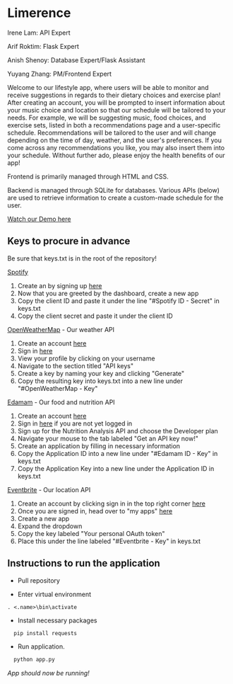 # Limerence
Irene Lam: API Expert

Arif Roktim: Flask Expert

Anish Shenoy: Database Expert/Flask Assistant

Yuyang Zhang: PM/Frontend Expert

Welcome to our lifestyle app, where users will be able to monitor and receive suggestions in regards to their dietary choices and exercise plan! After creating an account, you will be prompted to insert information about your music choice and location so that our schedule will be tailored to your needs. For example, we will be suggesting music, food choices, and exercise sets, listed in both a recommendations page and a user-specific schedule. Recommendations will be tailored to the user and will change depending on the time of day, weather, and the user's preferences. If you come across any recommendations you like, you may also insert them into your schedule. Without further ado, please enjoy the health benefits of our app!

Frontend is primarily managed through HTML and CSS.

Backend is managed through SQLite for databases. Various APIs (below) are used to retrieve information to create a custom-made schedule for the user.

[Watch our Demo here](https://youtu.be/WDz5c8pCyVQ)

## Keys to procure in advance

Be sure that keys.txt is in the root of the repository!

[Spotify](https://www.spotify.com/us/)
1. Create an by signing up [here](https://beta.developer.spotify.com/dashboard/)
2. Now that you are greeted by the dashboard, create a new app
3. Copy the client ID and paste it under the line "#Spotify ID - Secret" in keys.txt
4. Copy the client secret and paste it under the client ID

[OpenWeatherMap](https://openweathermap.org/api) - Our weather API
1. Create an account [here](https://home.openweathermap.org/users/sign_up)
2. Sign in [here](https://home.openweathermap.org/users/sign_in)
3. View your profile by clicking on your username
4. Navigate to the section titled "API keys"
5. Create a key by naming your key and clicking "Generate"
6. Copy the resulting key into keys.txt into a new line under "#OpenWeatherMap - Key"

[Edamam](https://www.edamam.com/) - Our food and nutrition API
1. Create an account [here](https://www.edamam.com/signup)
2. Sign in [here](https://www.edamam.com/login?return=/) if you are not yet logged in
3. Sign up for the Nutrition Analysis API and choose the Developer plan
4. Navigate your mouse to the tab labeled "Get an API key now!"
5. Create an application by filling in necessary information
6. Copy the Application ID into a new line under "#Edamam ID - Key" in keys.txt
7. Copy the Application Key into a new line under the Application ID in keys.txt

[Eventbrite](https://eventbrite.com/) - Our location API
1. Create an account by clicking sign in in the top right corner [here](https://www.eventbrite.com/developer/v3/)
2. Once you are signed in, head over to "my apps" [here](https://www.eventbrite.com/myaccount/apps/)
3. Create a new app
4. Expand the dropdown
5. Copy the key labeled "Your personal OAuth token"
6. Place this under the line labeled "#Eventbrite - Key" in keys.txt

## Instructions to run the application
- Pull repository

- Enter virtual environment

```
. <.name>\bin\activate
```

- Install necessary packages

```python
  pip install requests
```

- Run application.

```python
  python app.py
```

*App should now be running!*
